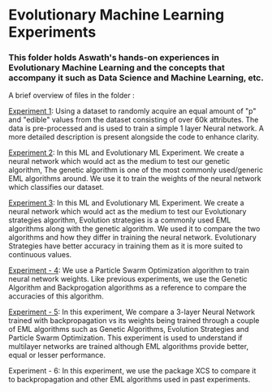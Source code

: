 # Evolutionary Machine Learning Experiments 

### This folder holds Aswath's hands-on experiences in Evolutionary Machine Learning  and the concepts that accompany it such as Data Science and Machine Learning, etc.

A brief overview of  files in the folder :

[Experiment 1](https://github.com/aswath950/ml-projects/blob/main/Evolutionary%20Machine%20Learning/Experiment-1.jl): Using a dataset to randomly acquire an equal amount of "p" and "edible" values from the dataset consisting of over 60k attributes. The data is pre-processed and is used to train a simple 1 layer Neural network. A more detailed description is present alongside the code to enhance clarity. 

[Experiment 2](https://github.com/aswath950/ml-projects/blob/main/Evolutionary%20Machine%20Learning/Experiment-2.jl): In this ML and Evolutionary ML Experiment. We create a neural network which would act as the medium to test our genetic algorithm, The genetic algorithm is one of the most commonly used/generic EML algorithms around. We use it to train the weights of the neural network which classifies our dataset.  

[Experiment 3](https://github.com/aswath950/ml-projects/blob/main/Evolutionary%20Machine%20Learning/Experiment-3.jl): In this ML and Evolutionary ML Experiment. We create a neural network which would act as the medium to test our Evolutionary strategies algorithm, Evolution strategies is a commonly used EML algorithms along with
the genetic algorithm. We used it to compare the two algorithms and how they differ in training the neural network. Evolutionary Strategies have better accuracy in training them as it is more suited to continuous values.

[Experiment - 4](https://github.com/aswath950/ml-projects/blob/main/Evolutionary%20Machine%20Learning/Experiment-4.jl): We use a Particle Swarm Optimization algorithm to train neural network weights. Like previous experiments, we use the Genetic Algorithm and Backprogation algorithms as a reference to compare the accuracies  of this algorithm. 

[Experiment - 5](https://github.com/aswath950/ml-projects/edit/main/Evolutionary%20Machine%20Learning/Experiment-5.jl): In this experiment, We compare a 3-layer Neural Network trained with backpropagation vs its weights being trained through a couple of EML algorithms such as  Genetic Algorithms, Evolution Strategies and Particle Swarm Optimization. This experiment is used to understand if multilayer networks are trained although EML algorithms provide better, equal or lesser performance. 

Experiment - 6: In this experiment, we use the package XCS to compare it to backpropagation and other EML algorithms used in past experiments.
